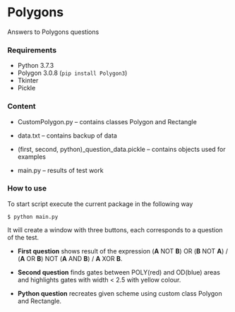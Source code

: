 # Polygons
Answers to Polygons questions

### Requirements
* Python 3.7.3
* Polygon 3.0.8 (`pip install Polygon3`)
* Tkinter 
* Pickle 

### Content
* CustomPolygon.py – contains classes Polygon and Rectangle

* data.txt – contains backup of data

* (first, second, python)_question_data.pickle – contains objects used for examples

* main.py – results of test work


### How to use

To start script execute the current package in the following way

```
$ python main.py
```

It will create a window with three buttons, each corresponds to a question of the test.
 
* **First question** shows result of the expression (**A** NOT **B**) OR (**B** NOT **A**) / (**A** OR **B**) NOT (**A** AND **B**) / **A** XOR **B**.

* **Second question** finds gates between POLY(red) and OD(blue) areas and highlights gates with width < 2.5 with yellow colour.

* **Python question** recreates given scheme using custom class Polygon and Rectangle.